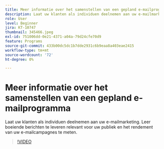 ```yaml
---
title: Meer informatie over het samenstellen van een gepland e-mailprogramma
description: Laat uw klanten als individuen deelnemen aan uw e-mailmarketing. Leer boeiende berichten te leveren relevant voor uw publiek en het rendement van uw e-mailcampagnes te meten.
role: User
level: Beginner
jira: KT-10747
thumbnail: 345466.jpeg
exl-id: 751006dd-0e21-4371-a04a-79d24cfe70d9
feature: Programs
source-git-commit: 433b00dc5dc1b7dde2931c6b9eaa8a403eae2415
workflow-type: tm+mt
source-wordcount: '72'
ht-degree: 0%

---
```


# Meer informatie over het samenstellen van een gepland e-mailprogramma

Laat uw klanten als individuen deelnemen aan uw e-mailmarketing. Leer boeiende berichten te leveren relevant voor uw publiek en het rendement van uw e-mailcampagnes te meten.

>[!VIDEO](https://video.tv.adobe.com/v/345466/?quality=12&learn=on)
